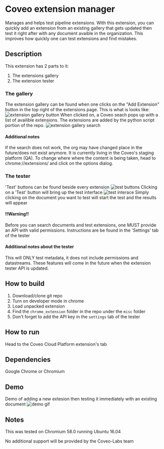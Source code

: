 # Coveo extension manager
Manages and helps test pipeline extensions. With this extension, you can quickly add an extension from an existing gallery that gets updated then test it right after with any document avaible in the organization. This improves how quickly one can test extensions and find mistakes.

## Description
This extension has 2 parts to it:
1. The extensions gallery
2. The extension tester

### The gallery
The extension gallery can be found when one clicks on the "Add Extension" button in the top right of the extensions page.
This is what is looks like:
![extension gallery button](https://user-images.githubusercontent.com/17149559/27692683-569b0ad6-5cb5-11e7-996f-1d4f8e12c08e.png)
When clicked on, a Coveo seach pops up with a list of availible extensions. The extensions are added by the python script portion of the repo.
![extension gallery search](https://user-images.githubusercontent.com/17149559/27692821-abeb7b88-5cb5-11e7-8b81-17793b94eb6f.png)

#### Additional notes
If the search does not work, the org may have changed place in the future/does not exist anymore.
It is currently living in the Coveo's staging platform (QA).
To change where where the content is being taken, head to chrome://extensions/ and click on the options dialog.

### The tester
'Test' buttons can be found beside every extension
![test buttons](https://user-images.githubusercontent.com/17149559/27692869-cd622802-5cb5-11e7-8c69-f93b6b88c5f1.png)
Clicking on a 'Test' button will bring up the test interface
![test interace](https://user-images.githubusercontent.com/17149559/27692962-0a287034-5cb6-11e7-8922-e645696dad24.png)
Simply clicking on the document you want to test will start the test and the results will appear

#### !!Warning!!
Before you can search documents and test extensions, one MUST provide an API with valid permissions.
Instructions are be found in the 'Settings' tab of the tester

#### Additional notes about the tester
This will ONLY test metadata, it does not include permissions and datastreams.
These features will come in the future when the extension tester API is updated.

## How to build
1. Download/clone git repo
2. Turn on developer mode in chrome
3. Load unpacked extension
4. Find the `chrome_extension` folder in the repo under the `misc` folder
5. Don't forget to add the API key in the `settings` tab of the tester

## How to run
Head to the Coveo Cloud Platform extension's tab

## Dependencies
Google Chrome or Chromium

## Demo
Demo of adding a new extesion then testing it immediately with an existing document
![demo gif](https://user-images.githubusercontent.com/17149559/27694135-46eed5b4-5cb9-11e7-9ab3-dac634291270.gif)


## Notes
This was tested on Chromium 58.0 running Ubuntu 16.04

No additional support will be provided by the Coveo-Labs team
